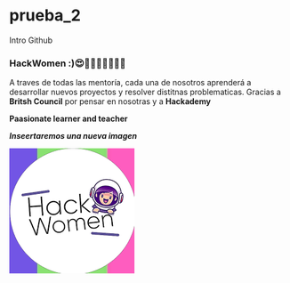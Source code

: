 # prueba_2
Intro Github

### HackWomen :)😍💖🐱‍🐉👼👼👼👼
 
 A traves de todas las mentoría, cada una de nosotros aprenderá a desarrollar 
 nuevos proyectos y resolver distitnas problematicas. Gracias a **Britsh Council** por 
 pensar en nosotras y a **Hackademy**
 

**Paasionate learner and teacher**

***Inseertaremos una nueva imagen***

![hack](img/download.png)


